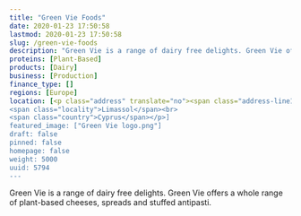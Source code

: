 ```yaml
---
title: "Green Vie Foods"
date: 2020-01-23 17:50:58
lastmod: 2020-01-23 17:50:58
slug: /green-vie-foods
description: "Green Vie is a range of dairy free delights. Green Vie offers a whole range of plant-based cheeses, spreads and stuffed antipasti."
proteins: [Plant-Based]
products: [Dairy]
business: [Production]
finance_type: []
regions: [Europe]
location: [<p class="address" translate="no"><span class="address-line1">Georgiou 'A</span><br>
<span class="locality">Limassol</span><br>
<span class="country">Cyprus</span></p>]
featured_image: ["Green Vie logo.png"]
draft: false
pinned: false
homepage: false
weight: 5000
uuid: 5794
---
```

<p>Green Vie is a range of dairy free delights. Green Vie offers a whole range of plant-based cheeses, spreads and stuffed antipasti.</p>

